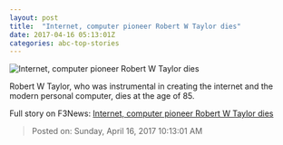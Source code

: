 ```yaml
---
layout: post
title:  "Internet, computer pioneer Robert W Taylor dies"
date: 2017-04-16 05:13:01Z
categories: abc-top-stories
---
```


![Internet, computer pioneer Robert W Taylor dies](http://www.abc.net.au/news/image/8446774-1x1-700x700.jpg)

Robert W Taylor, who was instrumental in creating the internet and the modern personal computer, dies at the age of 85.


Full story on F3News: [Internet, computer pioneer Robert W Taylor dies](http://www.f3nws.com/n/kd4TCH)

> Posted on: Sunday, April 16, 2017 10:13:01 AM

